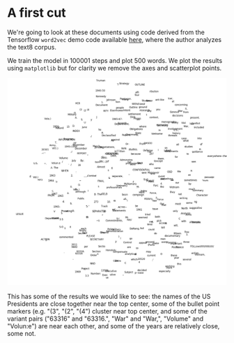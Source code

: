 # A first cut

We're going to look at these documents using code derived from the Tensorflow `word2vec` demo code available [here](https://github.com/tensorflow/tensorflow/blob/master/tensorflow/examples/tutorials/word2vec/word2vec_basic.py), where the author analyzes the text8 corpus.

We train the model in 100001 steps and plot 500 words. We plot the results using `matplotlib` but for clarity we remove the axes and scatterplot points. 

![41dff](/pentagon-papers/41dff.png)

This has some of the results we would like to see: the names of the US Presidents are close together near the top center, some of the bullet point markers (e.g. "(3", "(2", "(4") cluster near top center, and some of the variant pairs ("63316" and "63316.", "War" and "War,", "Volume" and "Volun:e") are near each other, and some of the years are relatively close, some not.

